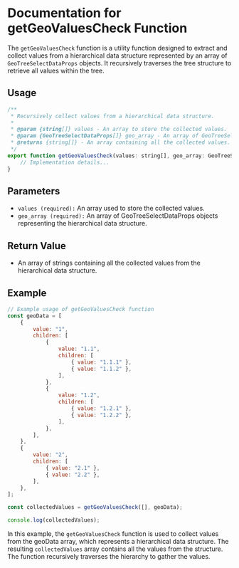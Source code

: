 # Documentation for getGeoValuesCheck Function

The `getGeoValuesCheck` function is a utility function designed to extract and collect values from a hierarchical data structure represented by an array of `GeoTreeSelectDataProps` objects. It recursively traverses the tree structure to retrieve all values within the tree.
## Usage

```jsx
/**
 * Recursively collect values from a hierarchical data structure.
 *
 * @param {string[]} values - An array to store the collected values.
 * @param {GeoTreeSelectDataProps[]} geo_array - An array of GeoTreeSelectDataProps representing the hierarchical data structure.
 * @returns {string[]} - An array containing all the collected values.
 */
export function getGeoValuesCheck(values: string[], geo_array: GeoTreeSelectDataProps[]): string[] {
    // Implementation details...
}
```

## Parameters
- `values (required):` An array used to store the collected values.
- `geo_array (required):` An array of GeoTreeSelectDataProps objects representing the hierarchical data structure.

## Return Value
- An array of strings containing all the collected values from the hierarchical data structure.


## Example
```js
// Example usage of getGeoValuesCheck function
const geoData = [
    {
        value: "1",
        children: [
            {
                value: "1.1",
                children: [
                    { value: "1.1.1" },
                    { value: "1.1.2" },
                ],
            },
            {
                value: "1.2",
                children: [
                    { value: "1.2.1" },
                    { value: "1.2.2" },
                ],
            },
        ],
    },
    {
        value: "2",
        children: [
            { value: "2.1" },
            { value: "2.2" },
        ],
    },
];

const collectedValues = getGeoValuesCheck([], geoData);

console.log(collectedValues);
```

In this example, the `getGeoValuesCheck` function is used to collect values from the geoData array, which represents a hierarchical data structure. The resulting `collectedValues` array contains all the values from the structure. The function recursively traverses the hierarchy to gather the values.
